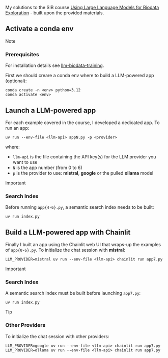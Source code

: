 My solutions to the SIB course [Using Large Language Models for Biodata Exploration](https://github.com/sib-swiss/llm-biodata-training) - built upon the provided materials.

## Activate a conda env

> [!NOTE]
>
> ### Prerequisites
>
> For installation details see
> [llm-biodata-training](https://github.com/sib-swiss/llm-biodata-training).

First we should creare a conda env where to build a LLM-powered app
(optional):

``` {bash}
conda create -n <env> python=3.12
conda activate <env>
```

## Launch a LLM-powered app

For each example covered in the course, I developed a dedicated app. To
run an app:

``` {bash}
uv run --env-file <llm-api> appN.py -p <provider>
```

where:

- `llm-api` is the file containing the API key(s) for the LLM provider
  you want to use
- `N` is the app number (from 0 to 6)
- `p` is the provider to use: **mistral**, **google** or the pulled
  **ollama** model

> [!IMPORTANT]
>
> ### Search Index
>
> Before running `app{4-6}.py`, a semantic search index needs to be
> built:
>
> ``` {bash}
> uv run index.py
> ```

## Build a LLM-powered app with Chainlit

Finally I built an app using the Chainlit web UI that wraps-up the
examples of `app{0-6}.py`. To initialize the chat session with
**mistral**:

``` {bash}
LLM_PROVIDER=mistral uv run --env-file <llm-api> chainlit run app7.py
```

> [!IMPORTANT]
>
> ### Search Index
>
> A semantic search index must be built before launching `app7.py`:
>
> ``` {bash}
> uv run index.py
> ```

> [!TIP]
>
> ### Other Providers
>
> To initialize the chat session with other providers:
>
> ``` {bash}
> LLM_PROVIDER=google uv run --env-file <llm-api> chainlit run app7.py
> LLM_PROVIDER=ollama uv run --env-file <llm-api> chainlit run app7.py
> ```
